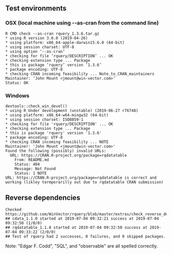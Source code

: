 

## Test environments

### OSX (local machine using --as-cran from the command line)

    R CMD check --as-cran rquery_1.3.6.tar.gz 
    * using R version 3.6.0 (2019-04-26)
    * using platform: x86_64-apple-darwin15.6.0 (64-bit)
    * using session charset: UTF-8
    * using option ‘--as-cran’
    * checking for file ‘rquery/DESCRIPTION’ ... OK
    * checking extension type ... Package
    * this is package ‘rquery’ version ‘1.3.6’
    * package encoding: UTF-8
    * checking CRAN incoming feasibility ... Note_to_CRAN_maintainers
    Maintainer: ‘John Mount <jmount@win-vector.com>’
    Status: OK

### Windows

    devtools::check_win_devel()
    * using R Under development (unstable) (2019-06-27 r76748)
    * using platform: x86_64-w64-mingw32 (64-bit)
    * using session charset: ISO8859-1
    * checking for file 'rquery/DESCRIPTION' ... OK
    * checking extension type ... Package
    * this is package 'rquery' version '1.3.6'
    * package encoding: UTF-8
    * checking CRAN incoming feasibility ... NOTE
    Maintainer: 'John Mount <jmount@win-vector.com>'
    Found the following (possibly) invalid URLs:
      URL: https://CRAN.R-project.org/package=rqdatatable
        From: README.md
        Status: 404
        Message: Not Found
        Status: 1 NOTE
    URL: https://CRAN.R-project.org/package=rqdatatable is correct and working (likley termporarilly out due to rqdatatable CRAN submission)

## Reverse dependencies

    Checked https://github.com/WinVector/rquery/blob/master/extras/check_reverse_dependencies.md
    ## cdata_1.1.0 started at 2019-07-04 09:32:21 success at 2019-07-04 09:32:50 (1/0/0) 
    ## rqdatatable_1.1.8 started at 2019-07-04 09:32:50 success at 2019-07-04 09:33:22 (2/0/0)
    ## Test of rquery had 2 successes, 0 failures, and 0 skipped packages. 

Note: "Edgar F. Codd", "SQL", and "observable" are all spelled correctly.
